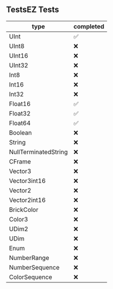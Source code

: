 ## TestsEZ Tests
|type|completed|
|-----|----|
| UInt | ✅ |
| UInt8 | ❌ |
| UInt16 | ❌ |
| UInt32 | ❌ |
| Int8 | ❌ |
| Int16 | ❌ |
| Int32 | ❌ |
| Float16 | ✅ |
| Float32 | ✅ |
| Float64 | ✅ |
| Boolean | ❌ |
| String | ❌ |
| NullTerminatedString | ❌ |
| CFrame | ❌ |
| Vector3 | ❌ |
| Vector3int16 | ❌ |
| Vector2 | ❌ |
| Vector2int16 | ❌ |
| BrickColor | ❌ |
| Color3 | ❌ |
| UDim2 | ❌ |
| UDim | ❌ |
| Enum | ❌ |
| NumberRange | ❌ |
| NumberSequence | ❌ |
| ColorSequence | ❌ |